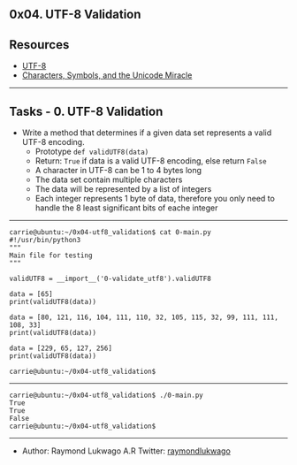 ## 0x04. UTF-8 Validation

## Resources
* [UTF-8](https://en.wikipedia.org/wiki/UTF-8)
* [Characters, Symbols, and the Unicode Miracle](https://www.youtube.com/watch?v=MijmeoH9LT4)

---

## Tasks - 0. UTF-8 Validation

* Write a method that determines if a given data set represents a valid UTF-8 encoding.
    - Prototype `def validUTF8(data)`
    - Return: `True` if data is a valid UTF-8 encoding, else return  `False`
    - A character in UTF-8 can be 1 to 4 bytes long
    - The data set contain multiple characters
    - The data will be represented by a list of integers
    - Each integer represents 1 byte of data, therefore you only need to handle the 8 least significant bits of eache integer

---

```shell
carrie@ubuntu:~/0x04-utf8_validation$ cat 0-main.py
#!/usr/bin/python3
"""
Main file for testing
"""

validUTF8 = __import__('0-validate_utf8').validUTF8

data = [65]
print(validUTF8(data))

data = [80, 121, 116, 104, 111, 110, 32, 105, 115, 32, 99, 111, 111, 108, 33]
print(validUTF8(data))

data = [229, 65, 127, 256]
print(validUTF8(data))

carrie@ubuntu:~/0x04-utf8_validation$
```

---

```shell
carrie@ubuntu:~/0x04-utf8_validation$ ./0-main.py
True
True
False
carrie@ubuntu:~/0x04-utf8_validation$
```

---

* Author: Raymond Lukwago A.R Twitter: [raymondlukwago](https://twitter.com/lukwagoraymond)